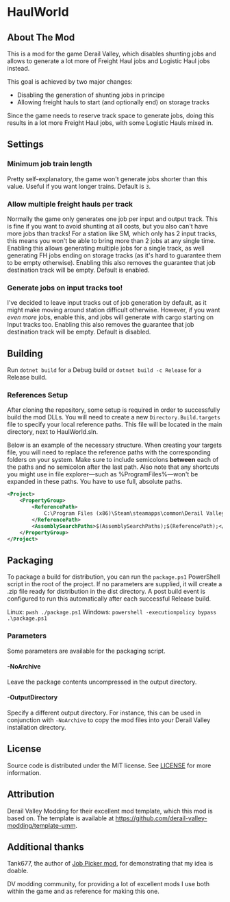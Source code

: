 # HaulWorld

<!-- ABOUT THE PROJECT -->

## About The Mod

This is a mod for the game Derail Valley, which disables shunting jobs and allows to generate a lot more of Freight
Haul jobs and Logistic Haul jobs instead.

This goal is achieved by two major changes:
- Disabling the generation of shunting jobs in principe
- Allowing freight hauls to start (and optionally end) on storage tracks

Since the game needs to reserve track space to generate jobs, doing this results in a lot more Freight Haul jobs, with
some Logistic Hauls mixed in.

## Settings
### Minimum job train length
Pretty self-explanatory, the game won't generate jobs shorter than this value. Useful if you want longer trains.
Default is `3`.

### Allow multiple freight hauls per track
Normally the game only generates one job per input and output track. This is fine if you want to avoid shunting at all
costs, but you also can't have more jobs than tracks! For a station like SM, which only has 2 input tracks, this means
you won't be able to bring more than 2 jobs at any single time. Enabling this allows generating multiple jobs for a
single track, as well generating FH jobs ending on storage tracks (as it's hard to guarantee them to be empty otherwise).
Enabling this also removes the guarantee that job destination track will be empty. Default is enabled.

### Generate jobs on input tracks too!
I've decided to leave input tracks out of job generation by default, as it might make moving around station difficult
otherwise. However, if you want *even more* jobs, enable this, and jobs will generate with cargo starting on Input tracks
too. Enabling this also removes the guarantee that job destination track will be empty. Default is disabled.


## Building

Run `dotnet build` for a Debug build or `dotnet build -c Release` for a Release build.

### References Setup

After cloning the repository, some setup is required in order to successfully build the mod DLLs. You will need to create a new `Directory.Build.targets` file to specify your local reference paths. This file will be located in the main directory, next to HaulWorld.sln.

Below is an example of the necessary structure. When creating your targets file, you will need to replace the reference paths with the corresponding folders on your system. Make sure to include semicolons **between** each of the paths and no semicolon after the last path. Also note that any shortcuts you might use in file explorer—such as %ProgramFiles%—won't be expanded in these paths. You have to use full, absolute paths.
```xml
<Project>
	<PropertyGroup>
		<ReferencePath>
			C:\Program Files (x86)\Steam\steamapps\common\Derail Valley\DerailValley_Data\Managed\
		</ReferencePath>
		<AssemblySearchPaths>$(AssemblySearchPaths);$(ReferencePath);</AssemblySearchPaths>
	</PropertyGroup>
</Project>
```

## Packaging

To package a build for distribution, you can run the `package.ps1` PowerShell script in the root of the project. 
If no parameters are supplied, it will create a .zip file ready for distribution in the dist directory. 
A post build event is configured to run this automatically after each successful Release build.

Linux: `pwsh ./package.ps1`
Windows: `powershell -executionpolicy bypass .\package.ps1`


### Parameters

Some parameters are available for the packaging script.

#### -NoArchive

Leave the package contents uncompressed in the output directory.

#### -OutputDirectory

Specify a different output directory.
For instance, this can be used in conjunction with `-NoArchive` to copy the mod files into your Derail Valley installation directory.

<!-- LICENSE -->

## License

Source code is distributed under the MIT license.
See [LICENSE](https://github.com/slevir/dv-haul-world) for more information.

## Attribution

Derail Valley Modding for their excellent mod template, which this mod is based on.
The template is available at https://github.com/derail-valley-modding/template-umm.

## Additional thanks
Tank677, the author of [Job Picker mod](https://www.nexusmods.com/derailvalley/mods/771), for demonstrating that
my idea is doable.

DV modding community, for providing a lot of excellent mods I use both within the game and as reference for making this one.
